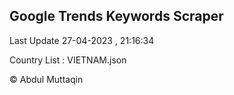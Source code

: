

## Google Trends Keywords Scraper 
 
Last Update 27-04-2023 , 21:16:34

Country List :
VIETNAM.json



© Abdul Muttaqin 
